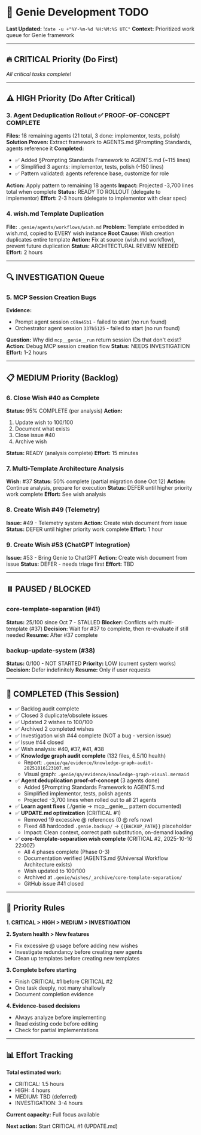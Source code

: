 # 🎯 Genie Development TODO
**Last Updated:** !`date -u +"%Y-%m-%d %H:%M:%S UTC"`
**Context:** Prioritized work queue for Genie framework

---

## 🔥 CRITICAL Priority (Do First)

*All critical tasks complete!*

---

## ⚠️ HIGH Priority (Do After Critical)

### 3. Agent Deduplication Rollout ✅ PROOF-OF-CONCEPT COMPLETE
**Files:** 18 remaining agents (21 total, 3 done: implementor, tests, polish)
**Solution Proven:** Extract framework to AGENTS.md §Prompting Standards, agents reference it
**Completed:**
- ✅ Added §Prompting Standards Framework to AGENTS.md (~115 lines)
- ✅ Simplified 3 agents: implementor, tests, polish (-150 lines)
- ✅ Pattern validated: agents reference base, customize for role

**Action:** Apply pattern to remaining 18 agents
**Impact:** Projected -3,700 lines total when complete
**Status:** READY TO ROLLOUT (delegate to implementor)
**Effort:** 2-3 hours (delegate to implementor with clear spec)

### 4. wish.md Template Duplication
**File:** `.genie/agents/workflows/wish.md`
**Problem:** Template embedded in wish.md, copied to EVERY wish instance
**Root Cause:** Wish creation duplicates entire template
**Action:** Fix at source (wish.md workflow), prevent future duplication
**Status:** ARCHITECTURAL REVIEW NEEDED
**Effort:** 2 hours

---

## 🔍 INVESTIGATION Queue

### 5. MCP Session Creation Bugs
**Evidence:**
- Prompt agent session `c69a45b1` - failed to start (no run found)
- Orchestrator agent session `337b5125` - failed to start (no run found)

**Question:** Why did `mcp__genie__run` return session IDs that don't exist?
**Action:** Debug MCP session creation flow
**Status:** NEEDS INVESTIGATION
**Effort:** 1-2 hours

---

## 📋 MEDIUM Priority (Backlog)

### 6. Close Wish #40 as Complete
**Status:** 95% COMPLETE (per analysis)
**Action:**
1. Update wish to 100/100
2. Document what exists
3. Close issue #40
4. Archive wish

**Status:** READY (analysis complete)
**Effort:** 15 minutes

### 7. Multi-Template Architecture Analysis
**Wish:** #37
**Status:** 50% complete (partial migration done Oct 12)
**Action:** Continue analysis, prepare for execution
**Status:** DEFER until higher priority work complete
**Effort:** See wish analysis

### 8. Create Wish #49 (Telemetry)
**Issue:** #49 - Telemetry system
**Action:** Create wish document from issue
**Status:** DEFER until higher priority work complete
**Effort:** 1 hour

### 9. Create Wish #53 (ChatGPT Integration)
**Issue:** #53 - Bring Genie to ChatGPT
**Action:** Create wish document from issue
**Status:** DEFER - needs triage first
**Effort:** TBD

---

## ⏸️ PAUSED / BLOCKED

### core-template-separation (#41)
**Status:** 25/100 since Oct 7 - STALLED
**Blocker:** Conflicts with multi-template (#37)
**Decision:** Wait for #37 to complete, then re-evaluate if still needed
**Resume:** After #37 complete

### backup-update-system (#38)
**Status:** 0/100 - NOT STARTED
**Priority:** LOW (current system works)
**Decision:** Defer indefinitely
**Resume:** Only if user requests

---

## 🎉 COMPLETED (This Session)

- ✅ Backlog audit complete
- ✅ Closed 3 duplicate/obsolete issues
- ✅ Updated 2 wishes to 100/100
- ✅ Archived 2 completed wishes
- ✅ Investigation wish #44 complete (NOT a bug - version issue)
- ✅ Issue #44 closed
- ✅ Wish analysis: #40, #37, #41, #38
- ✅ **Knowledge graph audit complete** (132 files, 6.5/10 health)
  - Report: `.genie/qa/evidence/knowledge-graph-audit-20251016123107.md`
  - Visual graph: `.genie/qa/evidence/knowledge-graph-visual.mermaid`
- ✅ **Agent deduplication proof-of-concept** (3 agents done)
  - Added §Prompting Standards Framework to AGENTS.md
  - Simplified implementor, tests, polish agents
  - Projected -3,700 lines when rolled out to all 21 agents
- ✅ **Learn agent fixes** (./genie → mcp__genie__ pattern documented)
- ✅ **UPDATE.md optimization** (CRITICAL #1)
  - Removed 19 excessive @ references (0 @ refs now)
  - Fixed 48 hardcoded `.genie.backup/` → `{{BACKUP_PATH}}` placeholder
  - Impact: Clean context, correct path substitution, on-demand loading
- ✅ **core-template-separation wish complete** (CRITICAL #2, 2025-10-16 22:00Z)
  - All 4 phases complete (Phase 0-3)
  - Documentation verified (AGENTS.md §Universal Workflow Architecture exists)
  - Wish updated to 100/100
  - Archived at `.genie/wishes/_archive/core-template-separation/`
  - GitHub issue #41 closed

---

## 🔄 Priority Rules

**1. CRITICAL > HIGH > MEDIUM > INVESTIGATION**

**2. System health > New features**
- Fix excessive @ usage before adding new wishes
- Investigate redundancy before creating new agents
- Clean up templates before creating new templates

**3. Complete before starting**
- Finish CRITICAL #1 before CRITICAL #2
- One task deeply, not many shallowly
- Document completion evidence

**4. Evidence-based decisions**
- Always analyze before implementing
- Read existing code before editing
- Check for partial implementations

---

## 📊 Effort Tracking

**Total estimated work:**
- CRITICAL: 1.5 hours
- HIGH: 4 hours
- MEDIUM: TBD (deferred)
- INVESTIGATION: 3-4 hours

**Current capacity:** Full focus available

**Next action:** Start CRITICAL #1 (UPDATE.md)
